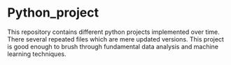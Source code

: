 # Python_project
This repository contains different python projects implemented over time. 
There several repeated files which are mere updated versions.
This project is good enough to brush through fundamental data analysis and machine learning techniques.
